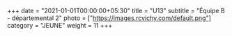 +++
date = "2021-01-01T00:00:00+05:30"
title = "U13"
subtitle = "Équipe B - départemental 2"
photo = ["https://images.rcvichy.com/default.png"]
category = "JEUNE"
weight = 11
+++ 

